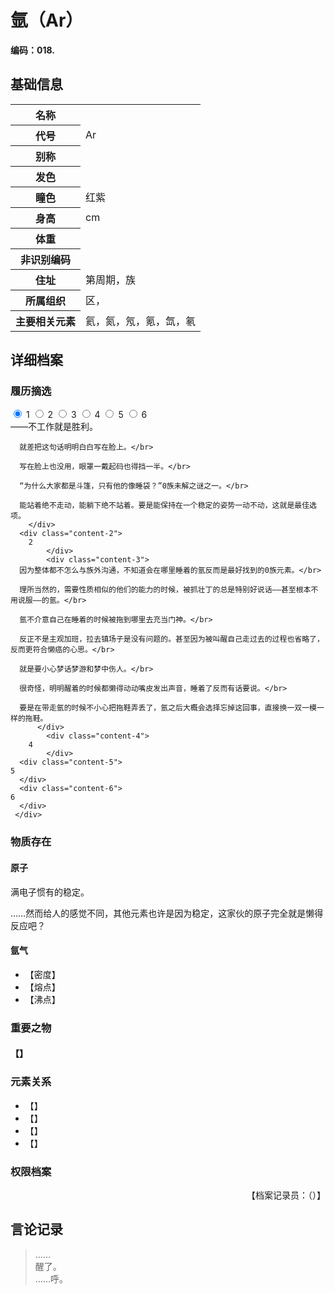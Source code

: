 # 氩（Ar）

**编码：018.**

## 基础信息

<table id="chara">
	<tr><th>名称</th><td></td></tr>
  <tr><th>代号</th><td>Ar</td></tr>
  <tr><th>别称</th><td></td></tr>
  <tr><th>发色</th><td></td></tr>
  <tr><th>瞳色</th><td>红紫</td></tr>
  <tr><th>身高</th><td>cm</td></tr>
  <tr><th>体重</th><td></td></tr>
  <tr><th>非识别编码</th><td></td></tr>
  <tr><th>住址</th><td>第周期，族</td></tr>
  <tr><th>所属组织</th><td>区，</td></tr>
  <tr><th>主要相关元素</th><td>氦，氮，氖，氪，氙，氡</td></tr>
</table>

## 详细档案

### 履历摘选

<section class="tabs">
	        <input id="tab-1" type="radio" name="radio-set" class="tab-selector-1" checked="checked" />
		    <label for="tab-1" class="tab-label-1">1</label>
	        <input id="tab-2" type="radio" name="radio-set" class="tab-selector-2" />
		    <label for="tab-2" class="tab-label-2">2</label>
	        <input id="tab-3" type="radio" name="radio-set" class="tab-selector-3" />
		    <label for="tab-3" class="tab-label-3">3</label>
	        <input id="tab-4" type="radio" name="radio-set" class="tab-selector-4" />
		    <label for="tab-4" class="tab-label-4">4</label>
          <input id="tab-5" type="radio" name="radio-set" class="tab-selector-5" />
        <label for="tab-5" class="tab-label-5">5</label>
          <input id="tab-6" type="radio" name="radio-set" class="tab-selector-6" />
        <label for="tab-6" class="tab-label-6">6</label>
 <div class="clear-shadow"></div>
	<div class="content">
			<div class="content-1">
      ——不工作就是胜利。</br>

      就差把这句话明明白白写在脸上。</br>

      写在脸上也没用，眼罩一戴起码也得挡一半。</br>

      “为什么大家都是斗篷，只有他的像睡袋？”0族未解之谜之一。</br>

      能站着绝不走动，能躺下绝不站着。要是能保持在一个稳定的姿势一动不动，这就是最佳选项。
	  	</div>
  	  <div class="content-2">
		2
			</div>
			<div class="content-3">
      因为整体都不怎么与族外沟通，不知道会在哪里睡着的氩反而是最好找到的0族元素。</br>

      理所当然的，需要性质相似的他们的能力的时候，被抓壮丁的总是特别好说话——甚至根本不用说服——的氩。</br>

      氩不介意自己在睡着的时候被拖到哪里去充当门神。</br>

      反正不是主观加班，拉去镇场子是没有问题的。甚至因为被叫醒自己走过去的过程也省略了，反而更符合懒癌的心思。</br>

      就是要小心梦话梦游和梦中伤人。</br>

      很奇怪，明明醒着的时候都懒得动动嘴皮发出声音，睡着了反而有话要说。</br>

      要是在带走氩的时候不小心把拖鞋弄丢了，氩之后大概会选择忘掉这回事，直接换一双一模一样的拖鞋。
		  </div>
			<div class="content-4">
		4
			</div>
      <div class="content-5">
    5
      </div>
      <div class="content-6">
    6
      </div>
	 </div>     
</section>

### 物质存在

#### 原子

满电子惯有的稳定。

……然而给人的感觉不同，其他元素也许是因为稳定，这家伙的原子完全就是懒得反应吧？

#### 氩气


- 【密度】
- 【熔点】
- 【沸点】

### 重要之物

#### 【】

### 元素关系

- 【】
- 【】
- 【】
- 【】

### 权限档案


<p align="right">【档案记录员：（）】</p>

## 言论记录

>……  
醒了。  
……呼。  
